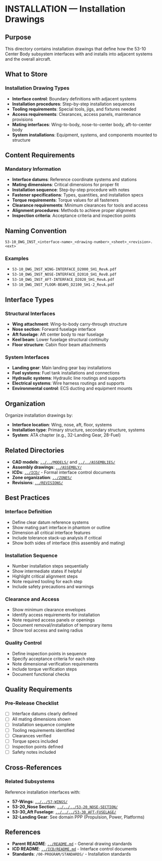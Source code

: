 # INSTALLATION — Installation Drawings

## Purpose

This directory contains installation drawings that define how the 53-10 Center Body subsystem interfaces with and installs into adjacent systems and the overall aircraft.

## What to Store

### Installation Drawing Types
- **Interface control**: Boundary definitions with adjacent systems
- **Installation procedures**: Step-by-step installation sequences
- **Tooling requirements**: Special tools, jigs, and fixtures needed
- **Access requirements**: Clearances, access panels, maintenance provisions
- **Mating interfaces**: Wing-to-body, nose-to-center body, aft-to-center body
- **System installations**: Equipment, systems, and components mounted to structure

## Content Requirements

### Mandatory Information
- **Interface datums**: Reference coordinate systems and stations
- **Mating dimensions**: Critical dimensions for proper fit
- **Installation sequence**: Step-by-step procedure with notes
- **Fastener specifications**: Types, quantities, and installation specs
- **Torque requirements**: Torque values for all fasteners
- **Clearance requirements**: Minimum clearances for tools and access
- **Alignment procedures**: Methods to achieve proper alignment
- **Inspection criteria**: Acceptance criteria and inspection points

## Naming Convention

```
53-10_DWG_INST_<interface-name>_<drawing-number>_<sheet>_<revision>.<ext>
```

### Examples
- `53-10_DWG_INST_WING-INTERFACE_D2000_SH1_RevA.pdf`
- `53-10_DWG_INST_NOSE-INTERFACE_D2010_SH1_RevB.pdf`
- `53-10_DWG_INST_AFT-INTERFACE_D2020_SH1_RevA.pdf`
- `53-10_DWG_INST_FLOOR-BEAMS_D2100_SH1-2_RevA.pdf`

## Interface Types

### Structural Interfaces
- **Wing attachment**: Wing-to-body carry-through structure
- **Nose section**: Forward fuselage interface
- **Aft fuselage**: Aft center body to rear fuselage
- **Keel beam**: Lower fuselage structural continuity
- **Floor structure**: Cabin floor beam attachments

### System Interfaces
- **Landing gear**: Main landing gear bay installations
- **Fuel systems**: Fuel tank installations and connections
- **Hydraulic systems**: Hydraulic line routings and supports
- **Electrical systems**: Wire harness routings and supports
- **Environmental control**: ECS ducting and equipment mounts

## Organization

Organize installation drawings by:
- **Interface location**: Wing, nose, aft, floor, systems
- **Installation type**: Primary structure, secondary structure, systems
- **System**: ATA chapter (e.g., 32-Landing Gear, 28-Fuel)

## Related Directories

- **CAD models**: [`../../MODELS/`](../../MODELS/) and [`../../ASSEMBLIES/`](../../ASSEMBLIES/)
- **Assembly drawings**: [`../ASSEMBLY/`](../ASSEMBLY/)
- **ICDs**: [`../ICD/`](../ICD/) - Formal interface control documents
- **Zone organization**: [`../ZONES/`](../ZONES/)
- **Revisions**: [`../REVISIONS/`](../REVISIONS/)

## Best Practices

### Interface Definition
- Define clear datum reference systems
- Show mating part interface in phantom or outline
- Dimension all critical interface features
- Include tolerance stack-up analysis if critical
- Show both sides of interface (this assembly and mating)

### Installation Sequence
- Number installation steps sequentially
- Show intermediate states if helpful
- Highlight critical alignment steps
- Note required tooling for each step
- Include safety precautions and warnings

### Clearance and Access
- Show minimum clearance envelopes
- Identify access requirements for installation
- Note required access panels or openings
- Document removal/installation of temporary items
- Show tool access and swing radius

### Quality Control
- Define inspection points in sequence
- Specify acceptance criteria for each step
- Note dimensional verification requirements
- Include torque verification steps
- Document functional checks

## Quality Requirements

### Pre-Release Checklist
- [ ] Interface datums clearly defined
- [ ] All mating dimensions shown
- [ ] Installation sequence complete
- [ ] Tooling requirements identified
- [ ] Clearances verified
- [ ] Torque specs included
- [ ] Inspection points defined
- [ ] Safety notes included

## Cross-References

### Related Subsystems
Reference installation interfaces with:
- **57-Wings**: [`../../57-WINGS/`](../../../../57-WINGS/)
- **53-20_Nose Section**: [`../../../53-20_NOSE-SECTION/`](../../../53-20_NOSE-SECTION/)
- **53-30_Aft Fuselage**: [`../../../53-30_AFT-FUSELAGE/`](../../../53-30_AFT-FUSELAGE/)
- **32-Landing Gear**: See domain PPP (Propulsion, Power, Platforms)

## References

- **Parent README**: [`../README.md`](../README.md) - General drawing standards
- **ICD README**: [`../ICD/README.md`](../ICD/README.md) - Interface control documents
- **Standards**: `/00-PROGRAM/STANDARDS/` - Installation standards
